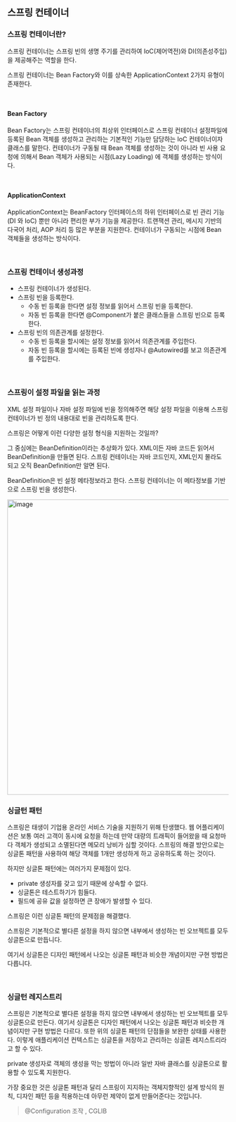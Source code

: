 ## 스프링 컨테이너

### 스프링 컨테이너란?

스프링 컨테이너는 스프링 빈의 생명 주기를 관리하여  IoC(제어역전)와 DI(의존성주입)을 제공해주는 역할을 한다.

스프링 컨테이너는 Bean Factory와 이를 상속한 ApplicationContext 2가지 유형이 존재한다.

<br/>

#### Bean Factory

Bean Factory는 스프링 컨테이너의 최상위 인터페이스로 스프링 컨테이너 설정파일에 등록된 Bean 객체를 생성하고 관리하는 기본적인 기능만 담당하는 IoC 컨테이너이자 클래스를 말한다.
컨테이너가 구동될 때 Bean 객체를 생성하는 것이 아니라 빈 사용 요청에 의해서 Bean 객체가 사용되는 시점(Lazy Loading) 에 객체를 생성하는 방식이다.

<br/>

#### ApplicationContext

ApplicationContext는 BeanFactory 인터페이스의 하위 인터페이스로 빈 관리 기능(DI 와 IoC) 뿐만 아니라 편리한 부가 기능을 제공한다. 트랜잭션 관리, 메시지 기반의 다국어 처리, AOP 처리 등 많은 부분을 지원한다.
컨테이너가 구동되는 시점에 Bean 객체들을 생성하는 방식이다.

<br/>

### 스프링 컨테이너 생성과정

- 스프링 컨테이너가 생성된다.
- 스프링 빈을 등록한다.
  - 수동 빈 등록을 한다면 설정 정보를 읽어서 스프링 빈을 등록한다.
  - 자동 빈 등록을 한다면 @Component가 붙은 클래스들을 스프링 빈으로 등록한다.
- 스프링 빈의 의존관계를 설정한다.
  - 수동 빈 등록을 할시에는 설정 정보를 읽어서 의존관계를 주입한다.
  - 자동 빈 등록을 할시에는 등록된 빈에 생성자나 @Autowired를 보고 의존관계를 주입한다.

<br/>



### 스프링이 설정 파일을 읽는 과정

XML 설정 파일이나 자바 설정 파일에 빈을 정의해주면 해당 설정 파일을 이용해 스프링 컨테이너가 빈 정의 내용대로 빈을 관리하도록 한다.

스프링은 어떻게 이런 다양한 설정 형식을 지원하는 것일까? 

그 중심에는 BeanDefinition이라는 추상화가 있다. XML이든 자바 코드든 읽어서 BeanDefinition을 만들면 된다.
스프링 컨테이너는 자바 코드인지, XML인지 몰라도 되고 오직 BeanDefinition만 알면 된다.

BeanDefinition은 빈 설정 메타정보라고 한다. 스프링 컨테이너는 이 메타정보를 기반으로 스프링 빈을 생성한다.

<img width="672" alt="image" src="https://user-images.githubusercontent.com/67885363/176005470-9d8265e6-9fb2-4d3e-87bd-138676a1db78.png">

<br/>



### 싱글턴 패턴

스프링은 태생이 기업용 온라인 서비스 기술을 지원하기 위해 탄생했다. 
웹 어플리케이션은 보통 여러 고객이 동시에 요청을 하는데 만약 대량의 트래픽이 들어왔을 때 요청마다 객체가 생성되고 소멸된다면 메모리 낭비가 심할 것이다. 
스프링의 해결 방안으로는 싱글톤 패턴을 사용하여 해당 객체를 1개만 생성하게 하고 공유하도록 하는 것이다.

하지만 싱글톤 패턴에는 여러가지 문제점이 있다.

- private 생성자를 갖고 있기 때문에 상속할 수 없다.
- 싱글톤은 테스트하기가 힘들다.
- 필드에 공유 값을 설정하면 큰 장애가 발생할 수 있다.

스프링은 이런 싱글톤 패턴의 문제점을 해결했다.

스프링은 기본적으로 별다른 설정을 하지 않으면 내부에서 생성하는 빈 오브젝트를 모두 싱글톤으로 만듭니다.

여기서 싱글톤은 디자인 패턴에서 나오는 싱글톤 패턴과 비슷한 개념이지만 구현 방법은 다릅니다.

 

<br/>

### 싱글턴 레지스트리

스프링은 기본적으로 별다른 설정을 하지 않으면 내부에서 생성하는 빈 오브젝트를 모두 싱글톤으로 만든다.
여기서 싱글톤은 디자인 패턴에서 나오는 싱글톤 패턴과 비슷한 개념이지만 구현 방법은 다르다. 또한 위의 싱글톤 패턴의 단점들을 보완한 상태를 사용한다.
이렇게 애플리케이션 컨텍스트는 싱글톤을 저장하고 관리하는 싱글톤 레지스트리라고 할 수 있다.

private 생성자로 객체의 생성을 막는 방법이 아니라 일반 자바 클래스를 싱글톤으로 활용할 수 있도록 지원한다.

가장 중요한 것은 싱글톤 패턴과 달리 스프링이 지지하는 객체지향적인 설계 방식의 원칙, 디자인 패턴 등을 적용하는데 아무런 제약이 없게 만들어준다는 것입니다.







> @Configuration 조작 , CGLIB